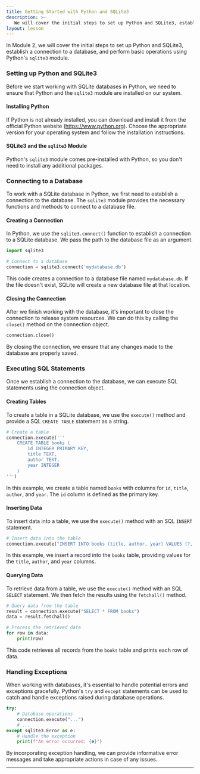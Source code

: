 ```yaml
---
title: Getting Started with Python and SQLite3
description: >-
   We will cover the initial steps to set up Python and SQLite3, establish a connection to a database, and perform basic operations using Python's sqlite3 module
layout: lesson
---
```


In Module 2, we will cover the initial steps to set up Python and SQLite3, establish a connection to a database, and perform basic operations using Python's `sqlite3` module.

### Setting up Python and SQLite3

Before we start working with SQLite databases in Python, we need to ensure that Python and the `sqlite3` module are installed on our system.

#### Installing Python

If Python is not already installed, you can download and install it from the official Python website (<https://www.python.org>). Choose the appropriate version for your operating system and follow the installation instructions.

#### SQLite3 and the `sqlite3` Module

Python's `sqlite3` module comes pre-installed with Python, so you don't need to install any additional packages.

### Connecting to a Database

To work with a SQLite database in Python, we first need to establish a connection to the database. The `sqlite3` module provides the necessary functions and methods to connect to a database file.

#### Creating a Connection

In Python, we use the `sqlite3.connect()` function to establish a connection to a SQLite database. We pass the path to the database file as an argument.

```python
import sqlite3

# Connect to a database
connection = sqlite3.connect('mydatabase.db')
```

This code creates a connection to a database file named `mydatabase.db`. If the file doesn't exist, SQLite will create a new database file at that location.

#### Closing the Connection

After we finish working with the database, it's important to close the connection to release system resources. We can do this by calling the `close()` method on the connection object.

```python
connection.close()
```

By closing the connection, we ensure that any changes made to the database are properly saved.

### Executing SQL Statements

Once we establish a connection to the database, we can execute SQL statements using the connection object.

#### Creating Tables

To create a table in a SQLite database, we use the `execute()` method and provide a SQL `CREATE TABLE` statement as a string.

```python
# Create a table
connection.execute('''
    CREATE TABLE books (
        id INTEGER PRIMARY KEY,
        title TEXT,
        author TEXT,
        year INTEGER
    )
''')
```

In this example, we create a table named `books` with columns for `id`, `title`, `author`, and `year`. The `id` column is defined as the primary key.

#### Inserting Data

To insert data into a table, we use the `execute()` method with an SQL `INSERT` statement.

```python
# Insert data into the table
connection.execute("INSERT INTO books (title, author, year) VALUES (?, ?, ?)", ("The Great Gatsby", "F. Scott Fitzgerald", 1925))
```

In this example, we insert a record into the `books` table, providing values for the `title`, `author`, and `year` columns.

#### Querying Data

To retrieve data from a table, we use the `execute()` method with an SQL `SELECT` statement. We then fetch the results using the `fetchall()` method.

```python
# Query data from the table
result = connection.execute("SELECT * FROM books")
data = result.fetchall()

# Process the retrieved data
for row in data:
    print(row)
```

This code retrieves all records from the `books` table and prints each row of data.

### Handling Exceptions

When working with databases, it's essential to handle potential errors and exceptions gracefully. Python's `try` and `except` statements can be used to catch and handle exceptions raised during database operations.

```python
try:
    # Database operations
    connection.execute("...")
    # ...
except sqlite3.Error as e:
    # Handle the exception
    print(f"An error occurred: {e}")
```

By incorporating exception handling, we can provide informative error messages and take appropriate actions in case of any issues.

---
